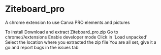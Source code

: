# Ziteboard_pro
A chrome extension to use Canva PRO elements and pictures

To install
Download and extract Ziteboard_pro.zip
Go to chrome://extensions
Enable developer mode
Click in 'Load unpacked'
Select the location where you extracted the zip file
You are all set, give it a go and report bugs in the issues tab
